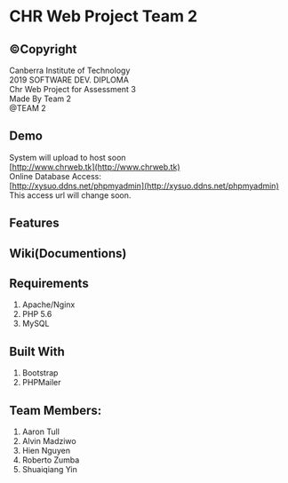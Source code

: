 # CHR Web Project Team 2
## &copy;Copyright
Canberra Institute of Technology  
2019 SOFTWARE DEV. DIPLOMA  
Chr Web Project for Assessment 3  
Made By Team 2  
@TEAM 2  

## Demo
System will upload to host soon  
[http://www.chrweb.tk](http://www.chrweb.tk)  
Online Database Access:  
[http://xysuo.ddns.net/phpmyadmin](http://xysuo.ddns.net/phpmyadmin)  
This access url will change soon.   

## Features


## Wiki(Documentions)


## Requirements 
1. Apache/Nginx  
2. PHP 5.6  
3. MySQL  

## Built With
1. Bootstrap  
2. PHPMailer  


## Team Members:
1. Aaron Tull  
2. Alvin Madziwo  
3. Hien Nguyen  
4. Roberto Zumba   
5. Shuaiqiang Yin  
